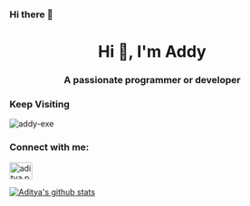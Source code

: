 ### Hi there 👋 

<h1 align="center">Hi 👋, I'm Addy</h1>
<h3 align="center">A passionate programmer or developer</h3>

<h3>Keep Visiting</h3><p align="left"> <img src="https://komarev.com/ghpvc/?username=addy-exe&label=Profile%20views&color=0e75b6&style=flat" alt="addy-exe" /> </p>

<h3 align="left">Connect with me:</h3>
<p align="left">
<a href="https://instagram.com/aditya.p_____" target="blank"><img align="center" src="https://raw.githubusercontent.com/rahuldkjain/github-profile-readme-generator/master/src/images/icons/Social/instagram.svg" alt="aditya.p_____" height="30" width="40" /></a>
</p>


[![Aditya's github stats](https://github-readme-stats.vercel.app/api?username=Addy-exe&count_private=true&show_icons=true&theme=radical&hide_rank=false)](https://github.com/anuraghazra/github-readme-stats)

<!--[![Top Langs](https://github-readme-stats.vercel.app/api/top-langs/?username=Addy-exe)](https://github.com/anuraghazra/github-readme-stats)-->
